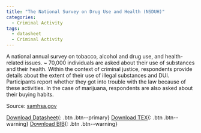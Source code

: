```yaml
---
title: "The National Survey on Drug Use and Health (NSDUH)"
categories:
  - Criminal Activity
tags:
  - datasheet
  - Criminal Activity
---
```


A national annual survey on tobacco, alcohol and drug use, and health-related issues. ~ 70,000 individuals are asked about their use of substances and their health. Within the context of criminal justice, respondents provide details about the extent of their use of illegal substances and DUI. Participants report whether they got into trouble with the law because of these activities. In the case of marijuana, respondents are also asked about their buying habits.

Source: [samhsa.gov](https://www.samhsa.gov/data/data-we-collect/nsduh-national-survey-drug-use-and-health)

[Download Datasheet](/assets/Datasheets/NSDUH.pdf){: .btn .btn--primary}
[Download TEX](/assets/Datasheets_Source/nsduh_datasheet.tex){: .btn .btn--warning}
[Download BIB](/assets/Datasheets_Source/nsduh.bib){: .btn .btn--warning}
